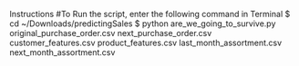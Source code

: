 Instructions
#To Run the script, enter the following command in Terminal
$ cd ~/Downloads/predictingSales
$ python are_we_going_to_survive.py original_purchase_order.csv next_purchase_order.csv customer_features.csv product_features.csv last_month_assortment.csv next_month_assortment.csv
